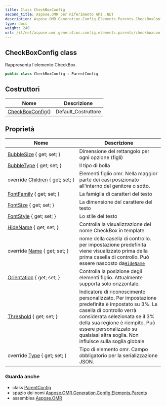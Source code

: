 ```yaml
---
title: Class CheckBoxConfig
second_title: Aspose.OMR per Riferimento API .NET
description: Aspose.OMR.Generation.Config.Elements.Parents.CheckBoxConfig classe. Rappresenta lelemento CheckBox.
type: docs
weight: 240
url: /it/net/aspose.omr.generation.config.elements.parents/checkboxconfig/
---
```

## CheckBoxConfig class

Rappresenta l'elemento CheckBox.

```csharp
public class CheckBoxConfig : ParentConfig
```

## Costruttori

| Nome | Descrizione |
| --- | --- |
| [CheckBoxConfig](checkboxconfig/)() | Default_Costruttore |

## Proprietà

| Nome | Descrizione |
| --- | --- |
| [BubbleSize](../../aspose.omr.generation.config.elements.parents/checkboxconfig/bubblesize/) { get; set; } | Dimensione del rettangolo per ogni opzione (figli) |
| [BubbleType](../../aspose.omr.generation.config.elements.parents/checkboxconfig/bubbletype/) { get; set; } | Il tipo di bolla |
| override [Children](../../aspose.omr.generation.config.elements.parents/checkboxconfig/children/) { get; set; } | Elementi figlio omr. Nella maggior parte dei casi posizionato all'interno del genitore o sotto. |
| [FontFamily](../../aspose.omr.generation.config.elements.parents/checkboxconfig/fontfamily/) { get; set; } | La famiglia di caratteri del testo |
| [FontSize](../../aspose.omr.generation.config.elements.parents/checkboxconfig/fontsize/) { get; set; } | La dimensione del carattere del testo |
| [FontStyle](../../aspose.omr.generation.config.elements.parents/checkboxconfig/fontstyle/) { get; set; } | Lo stile del testo |
| [HideName](../../aspose.omr.generation.config.elements.parents/checkboxconfig/hidename/) { get; set; } | Controlla la visualizzazione del nome CheckBox in template |
| override [Name](../../aspose.omr.generation.config.elements.parents/checkboxconfig/name/) { get; set; } | nome della casella di controllo. per impostazione predefinita viene visualizzato prima della prima casella di controllo. Può essere nascosto da[`HideName`](./hidename/) |
| [Orientation](../../aspose.omr.generation.config.elements.parents/checkboxconfig/orientation/) { get; set; } | Controlla la posizione degli elementi figlio. Attualmente supporta solo orizzontale. |
| [Threshold](../../aspose.omr.generation.config.elements.parents/checkboxconfig/threshold/) { get; set; } | Indicatore di riconoscimento personalizzato. Per impostazione predefinita è impostato su 3%. La casella di controllo verrà considerata selezionata se il 3% della sua regione è riempito. Può essere personalizzato su qualsiasi altra soglia. Non influisce sulla soglia globale |
| override [Type](../../aspose.omr.generation.config.elements.parents/checkboxconfig/type/) { get; set; } | Tipo di elemento omr. Campo obbligatorio per la serializzazione JSON. |

### Guarda anche

* class [ParentConfig](../../aspose.omr.generation.config/parentconfig/)
* spazio dei nomi [Aspose.OMR.Generation.Config.Elements.Parents](../../aspose.omr.generation.config.elements.parents/)
* assemblea [Aspose.OMR](../../)



